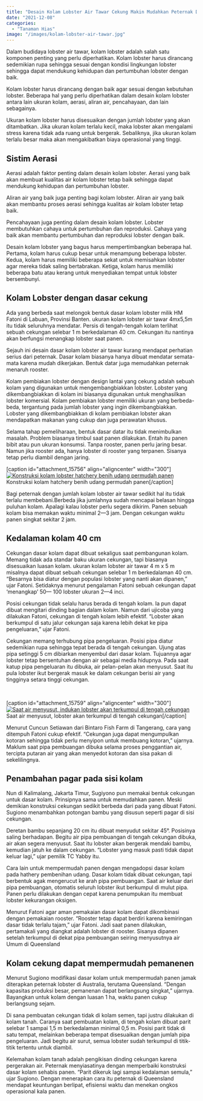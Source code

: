 ```yaml
---
title: "Desain Kolam Lobster Air Tawar Cekung Makin Mudahkan Peternak Di Saat Panen"
date: "2021-12-08"
categories: 
  - "Tanaman Hias"
image: "/images/kolam-lobster-air-tawar.jpg"
---
```


Dalam budidaya lobster air tawar, kolam lobster adalah salah satu komponen penting yang perlu diperhatikan. Kolam lobster harus dirancang sedemikian rupa sehingga sesuai dengan kondisi lingkungan lobster sehingga dapat mendukung kehidupan dan pertumbuhan lobster dengan baik.

Kolam lobster harus dirancang dengan baik agar sesuai dengan kebutuhan lobster. Beberapa hal yang perlu diperhatikan dalam desain kolam lobster antara lain ukuran kolam, aerasi, aliran air, pencahayaan, dan lain sebagainya.

Ukuran kolam lobster harus disesuaikan dengan jumlah lobster yang akan ditambatkan. Jika ukuran kolam terlalu kecil, maka lobster akan mengalami stress karena tidak ada ruang untuk bergerak. Sebaliknya, jika ukuran kolam terlalu besar maka akan mengakibatkan biaya operasional yang tinggi.

## Sistim Aerasi

Aerasi adalah faktor penting dalam desain kolam lobster. Aerasi yang baik akan membuat kualitas air kolam lobster tetap baik sehingga dapat mendukung kehidupan dan pertumbuhan lobster.

Aliran air yang baik juga penting bagi kolam lobster. Aliran air yang baik akan membantu proses aerasi sehingga kualitas air kolam lobster tetap baik.

Pencahayaan juga penting dalam desain kolam lobster. Lobster membutuhkan cahaya untuk pertumbuhan dan reproduksi. Cahaya yang baik akan membantu pertumbuhan dan reproduksi lobster dengan baik.

Desain kolam lobster yang bagus harus mempertimbangkan beberapa hal. Pertama, kolam harus cukup besar untuk menampung beberapa lobster. Kedua, kolam harus memiliki beberapa sekat untuk memisahkan lobster agar mereka tidak saling bertabrakan. Ketiga, kolam harus memiliki beberapa batu atau kerang untuk menyediakan tempat untuk lobster bersembunyi.

## Kolam Lobster dengan dasar cekung

Ada yang berbeda saat melongok bentuk dasar kolam lobster milik HM Fatoni di Labuan, Provinsi Banten. ukuran kolam lobster air tawar 4mx5,5m itu tidak seluruhnya mendatar. Persis di tengah-tengah kolam terlihat sebuah cekungan selebar 1 m berkedalaman 40 cm. Cekungan itu nantinya akan berfungsi menangkap lobster saat panen.

Sejauh ini desain dasar kolam lobster air tawar kurang mendapat perhatian serius dari peternak. Dasar kolam biasanya hanya dibuat mendatar semata-mata karena mudah dikerjakan. Bentuk datar juga memudahkan peternak menaruh rooster.

Kolam pembiakan lobster dengan design lantai yang cekung adalah sebuah kolam yang digunakan untuk mengembangbiakkan lobster. Lobster yang dikembangbiakkan di kolam ini biasanya digunakan untuk menghasilkan lobster komersial. Kolam pembiakan lobster memiliki ukuran yang berbeda-beda, tergantung pada jumlah lobster yang ingin dikembangbiakkan. Lobster yang dikembangbiakkan di kolam pembiakan lobster akan mendapatkan makanan yang cukup dan juga perawatan khusus.

Selama tahap pemeliharaan, bentuk dasar datar itu tidak menimbulkan masalah. Problem biasanya timbul saat panen dilakukan. Entah itu panen bibit atau pun ukuran konsumsi. Tanpa rooster, panen perlu jaring besar. Namun jika rooster ada, hanya lobster di rooster yang terpanen. Sisanya tetap perlu diambil dengan jaring.

\[caption id="attachment\_15756" align="aligncenter" width="300"\][![Konstruksi kolam lobster hatchery benih udang permudah panen](/images/kolam-budidaya-lobster-air-tawar-300x169.jpg)](http://localhost/mitra/wp-content/uploads/2021/12/kolam-budidaya-lobster-air-tawar.jpg) Konstruksi kolam hatchery benih udang permudah panen\[/caption\]

Bagi peternak dengan jumlah kolam lobster air tawar sedikit hal itu tidak terlalu membebani.Berbeda jika jumlahnya sudah mencapai belasan hingga puluhan kolam. Apalagi kalau lobster perlu segera dikirim. Panen sebuah kolam bisa memakan waktu minimal 2—3 jam. Dengan cekungan waktu panen singkat sekitar 2 jam.

## Kedalaman kolam 40 cm

Cekungan dasar kolam dapat dibuat sekaligus saat pembangunan kolam. Memang tidak ada standar baku ukuran cekungan, tapi biasanya disesuaikan luasan kolam. ukuran kolam lobster air tawar 4 m x 5 m misalnya dapat dibuat sebuah cekungan selebar 1 m berkedalaman 40 cm. “Besarnya bisa diatur dengan populasi lobster yang nanti akan dipanen,” ujar Fatoni. Setidaknya menurut pengalaman Fatoni sebuah cekungan dapat ‘menangkap’ 50— 100 lobster ukuran 2—4 inci.

Posisi cekungan tidak selalu harus berada di tengah kolam. Ia pun dapat dibuat mengitari dinding bagian dalam kolam. Namun dari ujicoba yang dilakukan Fatoni, cekungan di tengah kolam lebih efektif. “Lobster akan berkumpul di satu jalur cekungan saja karena lebih dekat ke pipa pengeluaran,” ujar Fatoni.

Cekungan memang terhubung pipa pengeluaran. Posisi pipa diatur sedemikian rupa sehingga tepat berada di tengah cekungan. Ujung atas pipa setinggi 5 cm dibiarkan menyembul dari dasar kolam. Tujuannya agar lobster tetap bersentuhan dengan air sebagai media hidupnya. Pada saat katup pipa pengeluaran itu dibuka, air pelan-pelan akan menyusut. Saat itu pula lobster ikut bergerak masuk ke dalam cekungan berisi air yang tingginya setara tinggi cekungan.

 

\[caption id="attachment\_15759" align="aligncenter" width="300"\][![Saat air menyusut, indukan lobster akan terkumpul di tengah cekungan](/images/indukan-lobster-300x168.jpg)](http://localhost/mitra/wp-content/uploads/2021/12/indukan-lobster.jpg) Saat air menyusut, lobster akan terkumpul di tengah cekungan\[/caption\]

Menurut Cuncun Setiawan dari Bintaro Fish Farm di Tangerang, cara yang ditempuh Fatoni cukup efektif. “Cekungan juga dapat mengumpulkan kotoran sehingga tidak perlu menyipon untuk membuang kotoran,” ujarnya. Maklum saat pipa pembuangan dibuka selama proses penggantian air, tercipta putaran air yang akan menyedot kotoran dan sisa pakan di sekelilingnya.

## Penambahan pagar pada sisi kolam

Nun di Kalimalang, Jakarta Timur, Sugiyono pun memakai bentuk cekungan untuk dasar kolam. Prinsipnya sama untuk memudahkan panen. Meski demikian konstruksi cekungan sedikit berbeda dari pada yang dibuat Fatoni. Sugiono menambahkan potongan bambu yang disusun seperti pagar di sisi cekungan.

Deretan bambu sepanjang 20 cm itu dibuat menyudut sekitar 45°. Posisinya saling berhadapan. Begitu air pipa pembuangan di tengah cekungan dibuka, air akan segera menyusut. Saat itu lobster akan bergerak mendaki bambu, kemudian jatuh ke dalam cekungan. “Lobster yang masuk pasti tidak dapat keluar lagi,” ujar pemilik TC Yabby itu.

Cara lain untuk mempermudah panen dengan mengadopsi dasar kolam pada hathery pembenihan udang. Dasar kolam tidak dibuat cekungan, tapi berbentuk agak mengerucut ke arah pipa pembuangan. Saat air keluar dari pipa pembuangan, otomatis seluruh lobster ikut berkumpul di mulut pipa. Panen perlu dilakukan dengan cepat karena penumpukan itu membuat lobster kekurangan oksigen.

Menurut Fatoni agar aman pemakaian dasar kolam dapat dikombinasi dengan pemakaian rooster. “Rooster tetap dapat berdiri karena kemiringan dasar tidak terlalu tajam,” ujar Fatoni. Jadi saat panen dilakukan, pertamakali yang diangkat adalah lobster di rooster. Sisanya dipanen setelah terkumpul di dekat pipa pembuangan seiring menyusutnya air Umum di Queensland

## Kolam cekung dapat mempermudah pemanenen

Menurut Sugiono modifikasi dasar kolam untuk mempermudah panen jamak diterapkan peternak lobster di Australia, terutama Queensland. “Dengan kapasitas produksi besar, pemanenan dapat berlangsung singkat,” ujarnya. Bayangkan untuk kolam dengan luasan 1 ha, waktu panen cukup berlangsung sejam.

Di sana pembuatan cekungan tidak di kolam semen, tapi justru dilakukan di kolam tanah. Caranya saat pembuatan kolam, di tengah kolam dibuat parit selebar 1 sampai 1,5 m berkedalaman minimal 0,5 m. Posisi parit tidak di satu tempat, melainkan beberapa tempat disesuaikan dengan jumlah pipa pengeluaran. Jadi begitu air surut, semua lobster sudah terkumpul di titik-titik tertentu untuk diambil.

Kelemahan kolam tanah adalah pengikisan dinding cekungan karena pergerakan air. Peternak menyiasatinya dengan memperbaiki konstruksi dasar kolam sehabis panen. “Parit dikeruk lagi sampai kedalaman semula,” ujar Sugiono. Dengan menerapkan cara itu peternak di Queensland mendapat keuntungan berlipat, efisiensi waktu dan menekan ongkos operasional kala panen.
